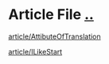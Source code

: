 # Article File [..](../index.md)

[article/AttibuteOfTranslation](AttitudeOfTranslation.md)

[article/ILikeStart](ILikeStart.md)
